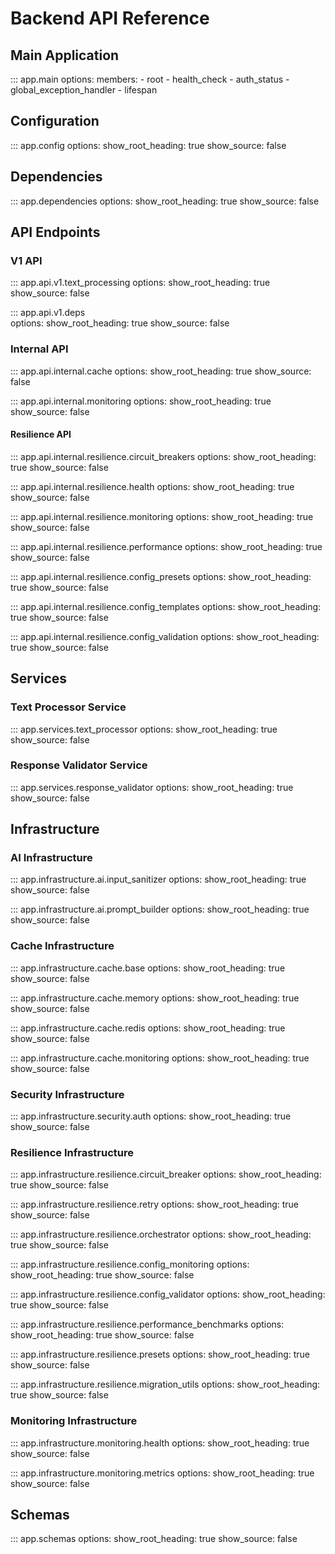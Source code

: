 # Backend API Reference

## Main Application

::: app.main
    options:
        members:
            - root
            - health_check
            - auth_status
            - global_exception_handler
            - lifespan

## Configuration

::: app.config
    options:
        show_root_heading: true
        show_source: false

## Dependencies

::: app.dependencies
    options:
        show_root_heading: true
        show_source: false

## API Endpoints

### V1 API

::: app.api.v1.text_processing
    options:
        show_root_heading: true
        show_source: false

::: app.api.v1.deps  
    options:
        show_root_heading: true
        show_source: false

### Internal API

::: app.api.internal.cache
    options:
        show_root_heading: true
        show_source: false

::: app.api.internal.monitoring
    options:
        show_root_heading: true
        show_source: false

#### Resilience API

::: app.api.internal.resilience.circuit_breakers
    options:
        show_root_heading: true
        show_source: false

::: app.api.internal.resilience.health
    options:
        show_root_heading: true
        show_source: false

::: app.api.internal.resilience.monitoring
    options:
        show_root_heading: true
        show_source: false

::: app.api.internal.resilience.performance
    options:
        show_root_heading: true
        show_source: false

::: app.api.internal.resilience.config_presets
    options:
        show_root_heading: true
        show_source: false

::: app.api.internal.resilience.config_templates
    options:
        show_root_heading: true
        show_source: false

::: app.api.internal.resilience.config_validation
    options:
        show_root_heading: true
        show_source: false

## Services

### Text Processor Service

::: app.services.text_processor
    options:
        show_root_heading: true
        show_source: false

### Response Validator Service

::: app.services.response_validator
    options:
        show_root_heading: true
        show_source: false

## Infrastructure

### AI Infrastructure

::: app.infrastructure.ai.input_sanitizer
    options:
        show_root_heading: true
        show_source: false

::: app.infrastructure.ai.prompt_builder
    options:
        show_root_heading: true
        show_source: false

### Cache Infrastructure

::: app.infrastructure.cache.base
    options:
        show_root_heading: true
        show_source: false

::: app.infrastructure.cache.memory
    options:
        show_root_heading: true
        show_source: false

::: app.infrastructure.cache.redis
    options:
        show_root_heading: true
        show_source: false

::: app.infrastructure.cache.monitoring
    options:
        show_root_heading: true
        show_source: false

### Security Infrastructure

::: app.infrastructure.security.auth
    options:
        show_root_heading: true
        show_source: false

### Resilience Infrastructure

::: app.infrastructure.resilience.circuit_breaker
    options:
        show_root_heading: true
        show_source: false

::: app.infrastructure.resilience.retry
    options:
        show_root_heading: true
        show_source: false

::: app.infrastructure.resilience.orchestrator
    options:
        show_root_heading: true
        show_source: false

::: app.infrastructure.resilience.config_monitoring
    options:
        show_root_heading: true
        show_source: false

::: app.infrastructure.resilience.config_validator
    options:
        show_root_heading: true
        show_source: false

::: app.infrastructure.resilience.performance_benchmarks
    options:
        show_root_heading: true
        show_source: false

::: app.infrastructure.resilience.presets
    options:
        show_root_heading: true
        show_source: false

::: app.infrastructure.resilience.migration_utils
    options:
        show_root_heading: true
        show_source: false

### Monitoring Infrastructure

::: app.infrastructure.monitoring.health
    options:
        show_root_heading: true
        show_source: false

::: app.infrastructure.monitoring.metrics
    options:
        show_root_heading: true
        show_source: false

## Schemas

::: app.schemas
    options:
        show_root_heading: true
        show_source: false